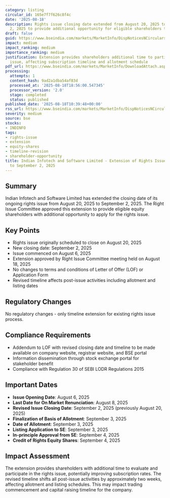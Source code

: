```yaml
---
category: listing
circular_id: 165e7f7f626c8f4c
date: '2025-08-18'
description: Rights issue closing date extended from August 20, 2025 to September
  2, 2025 to provide additional opportunity for eligible shareholders to apply.
draft: false
guid: https://www.bseindia.com/markets/MarketInfo/DispNoticesNCirculars.aspx?Noticeid={2BAC650D-4965-453D-AA6F-C90B2C75FAFD}&noticeno=20250818-15&dt=08/18/2025&icount=15&totcount=77&flag=0
impact: medium
impact_ranking: medium
importance_ranking: medium
justification: Extension provides shareholders additional time to participate in rights
  issue, affecting subscription timeline and allotment schedule
pdf_url: https://www.bseindia.com/markets/MarketInfo/DownloadAttach.aspx?id=20250818-15&attachedId=a128a649-0cdf-4cb7-8913-bc156157004a
processing:
  attempts: 1
  content_hash: 9ad2a1dba54af83d
  processed_at: '2025-08-18T18:56:00.547345'
  processor_version: '2.0'
  stage: completed
  status: published
published_date: '2025-08-18T10:39:48+00:00'
rss_url: https://www.bseindia.com/markets/MarketInfo/DispNoticesNCirculars.aspx?Noticeid={2BAC650D-4965-453D-AA6F-C90B2C75FAFD}&noticeno=20250818-15&dt=08/18/2025&icount=15&totcount=77&flag=0
severity: medium
source: bse
stocks:
- INDINFO
tags:
- rights-issue
- extension
- equity-shares
- timeline-revision
- shareholder-opportunity
title: Indian Infotech and Software Limited - Extension of Rights Issue Closing Date
  to September 2, 2025
---
```


## Summary

Indian Infotech and Software Limited has extended the closing date of its ongoing rights issue from August 20, 2025 to September 2, 2025. The Right Issue Committee approved this extension to provide eligible equity shareholders with additional opportunity to apply for the rights issue.

## Key Points

- Rights issue originally scheduled to close on August 20, 2025
- New closing date: September 2, 2025
- Issue commenced on August 6, 2025
- Extension approved by Right Issue Committee meeting held on August 18, 2025
- No changes to terms and conditions of Letter of Offer (LOF) or Application Form
- Revised timeline affects post-issue activities including allotment and listing dates

## Regulatory Changes

No regulatory changes - only timeline extension for existing rights issue process.

## Compliance Requirements

- Addendum to LOF with revised closing date and timeline to be made available on company website, registrar website, and BSE portal
- Information dissemination through stock exchange portal for stakeholder benefit
- Compliance with Regulation 30 of SEBI LODR Regulations 2015

## Important Dates

- **Issue Opening Date**: August 6, 2025
- **Last Date for On Market Renunciation**: August 8, 2025
- **Revised Issue Closing Date**: September 2, 2025 (previously August 20, 2025)
- **Finalization of Basis of Allotment**: September 3, 2025
- **Date of Allotment**: September 3, 2025
- **Listing Application to SE**: September 3, 2025
- **In-principle Approval from SE**: September 4, 2025
- **Credit of Rights Equity Shares**: September 4, 2025

## Impact Assessment

The extension provides shareholders with additional time to evaluate and participate in the rights issue, potentially improving subscription rates. The revised timeline shifts all post-issue activities by approximately two weeks, affecting allotment and listing schedules. This may impact trading commencement and capital raising timeline for the company.